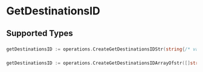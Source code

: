 # GetDestinationsID


## Supported Types

### 

```go
getDestinationsID := operations.CreateGetDestinationsIDStr(string{/* values here */})
```

### 

```go
getDestinationsID := operations.CreateGetDestinationsIDArrayOfstr([]string{/* values here */})
```

